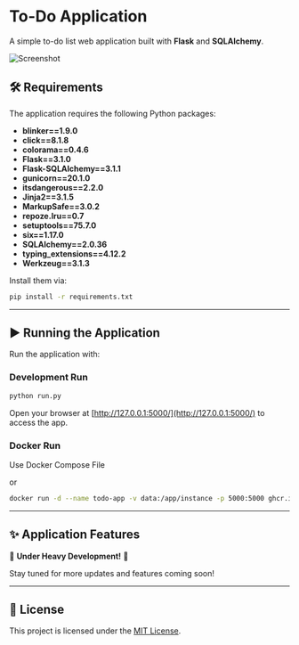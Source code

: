 # To-Do Application

A simple to-do list web application built with **Flask** and **SQLAlchemy**.

<img align="center" alt="Screenshot" src="https://github.com/user-attachments/assets/58cb4471-5b0f-45b3-b618-c272eafc4211">


## 🛠️ Requirements

The application requires the following Python packages:

- **blinker==1.9.0**
- **click==8.1.8**
- **colorama==0.4.6**
- **Flask==3.1.0**
- **Flask-SQLAlchemy==3.1.1**
- **gunicorn==20.1.0**
- **itsdangerous==2.2.0**
- **Jinja2==3.1.5**
- **MarkupSafe==3.0.2**
- **repoze.lru==0.7**
- **setuptools==75.7.0**
- **six==1.17.0**
- **SQLAlchemy==2.0.36**
- **typing_extensions==4.12.2**
- **Werkzeug==3.1.3**

Install them via:

```bash
pip install -r requirements.txt
```

---

## ▶️ Running the Application

Run the application with:

### Development Run

```bash
python run.py
```

Open your browser at [http://127.0.0.1:5000/](http://127.0.0.1:5000/) to access the app.

### Docker Run

Use Docker Compose File

or

```bash
docker run -d --name todo-app -v data:/app/instance -p 5000:5000 ghcr.io/b1ggi/todo-app:latest
```

---

## ✨ Application Features

🚧 **Under Heavy Development!** 🚧

Stay tuned for more updates and features coming soon!

---

## 📜 License

This project is licensed under the [MIT License](LICENSE).
